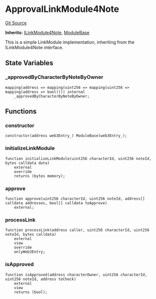 # ApprovalLinkModule4Note
[Git Source](https://github.com/Crossbell-Box/Crossbell-Contracts/blob/1bc9213c7fb7853b038310c6b20bef0fd2cf388b/contracts/modules/link/ApprovalLinkModule4Note.sol)

**Inherits:**
[ILinkModule4Note](/contracts/interfaces/ILinkModule4Note.sol/contract.ILinkModule4Note.md), [ModuleBase](/contracts/modules/ModuleBase.sol/contract.ModuleBase.md)

This is a simple LinkModule implementation, inheriting from the ILinkModule4Note interface.


## State Variables
### _approvedByCharacterByNoteByOwner

```solidity
mapping(address => mapping(uint256 => mapping(uint256 => mapping(address => bool)))) internal
    _approvedByCharacterByNoteByOwner;
```


## Functions
### constructor


```solidity
constructor(address web3Entry_) ModuleBase(web3Entry_);
```

### initializeLinkModule


```solidity
function initializeLinkModule(uint256 characterId, uint256 noteId, bytes calldata data)
    external
    override
    returns (bytes memory);
```

### approve


```solidity
function approve(uint256 characterId, uint256 noteId, address[] calldata addresses, bool[] calldata toApprove)
    external;
```

### processLink


```solidity
function processLink(address caller, uint256 characterId, uint256 noteId, bytes calldata)
    external
    view
    override
    onlyWeb3Entry;
```

### isApproved


```solidity
function isApproved(address characterOwner, uint256 characterId, uint256 noteId, address toCheck)
    external
    view
    returns (bool);
```

